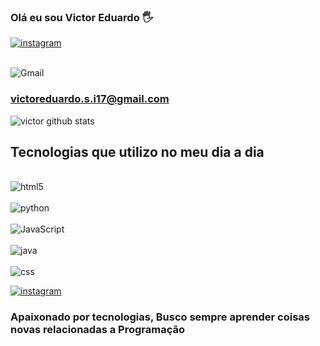 
### Olá eu sou Victor  Eduardo 🖐

[![instagram ](https://img.shields.io/badge/Instagram-1c28c2?style=for-the-badge&logo=instagram&logoColor=white)](https://www.instagram.com/_victorx17/)

<div style="display: inline_block"><br/>
<img aLign="center" aLt="Gmail" src="https://img.shields.io/badge/Gmail-D14836?style=for-the-badge&logo=gmail&logoColor=white"/>

### victoreduardo.s.i17@gmail.com

![victor github stats](https://github-readme-stats.vercel.app/api?username=VictoreduardoSi&show_icons=true&theme=adical)

## Tecnologias que utilizo no meu dia a dia

<div style="display: inline_block"><br/>
<img aLign="center" aLt="html5" src="https://img.shields.io/badge/HTML-239120?style=for-the-badge&logo=html5&logoColor=white"/>

<div style="display: inline_block"><br/>
<img aLign="center" aLt="python" src="https://img.shields.io/badge/Python-14354C?style=for-the-badge&logo=python&logoColor=white"/>

<div style="display: inline_block"><br/>
<img aLign="center" aLt="JavaScript" src="https://img.shields.io/badge/JavaScript-F7DF1E?style=for-the-badge&logo=javascript&logoColor=black"/>

<div style="display: inline_block"><br/>
<img aLign="center" aLt="java" src="https://img.shields.io/badge/Java-ED8B00?style=for-the-badge&logo=openjdk&logoColor=white"/>

<div style="display: inline_block"><br/>
<img aLign="center" aLt="css" src="https://img.shields.io/badge/CSS-239120?&style=for-the-badge&logo=css3&logoColor=white" />





[![instagram ](https://img.shields.io/badge/linktree-44e44a?style=for-the-badge&logo=linktree&logoColor=white)](https://linktr.ee/victor_eduardo.si)

### Apaixonado por tecnologias, Busco sempre aprender coisas novas relacionadas a Programação

